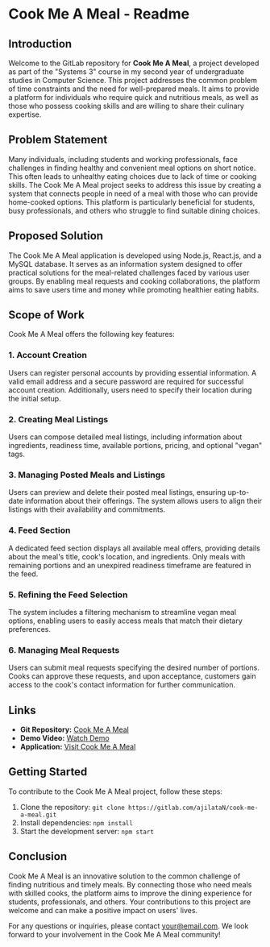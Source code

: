 # Cook Me A Meal - Readme

## Introduction

Welcome to the GitLab repository for **Cook Me A Meal**, a project developed as part of the "Systems 3" course in my second year of undergraduate studies in Computer Science. This project addresses the common problem of time constraints and the need for well-prepared meals. It aims to provide a platform for individuals who require quick and nutritious meals, as well as those who possess cooking skills and are willing to share their culinary expertise.

## Problem Statement

Many individuals, including students and working professionals, face challenges in finding healthy and convenient meal options on short notice. This often leads to unhealthy eating choices due to lack of time or cooking skills. The Cook Me A Meal project seeks to address this issue by creating a system that connects people in need of a meal with those who can provide home-cooked options. This platform is particularly beneficial for students, busy professionals, and others who struggle to find suitable dining choices.

## Proposed Solution

The Cook Me A Meal application is developed using Node.js, React.js, and a MySQL database. It serves as an information system designed to offer practical solutions for the meal-related challenges faced by various user groups. By enabling meal requests and cooking collaborations, the platform aims to save users time and money while promoting healthier eating habits.

## Scope of Work

Cook Me A Meal offers the following key features:

### 1. Account Creation

Users can register personal accounts by providing essential information. A valid email address and a secure password are required for successful account creation. Additionally, users need to specify their location during the initial setup.

### 2. Creating Meal Listings

Users can compose detailed meal listings, including information about ingredients, readiness time, available portions, pricing, and optional "vegan" tags.

### 3. Managing Posted Meals and Listings

Users can preview and delete their posted meal listings, ensuring up-to-date information about their offerings. The system allows users to align their listings with their availability and commitments.

### 4. Feed Section

A dedicated feed section displays all available meal offers, providing details about the meal's title, cook's location, and ingredients. Only meals with remaining portions and an unexpired readiness timeframe are featured in the feed.

### 5. Refining the Feed Selection

The system includes a filtering mechanism to streamline vegan meal options, enabling users to easily access meals that match their dietary preferences.

### 6. Managing Meal Requests

Users can submit meal requests specifying the desired number of portions. Cooks can approve these requests, and upon acceptance, customers gain access to the cook's contact information for further communication.

## Links

- **Git Repository:** [Cook Me A Meal](https://gitlab.com/ajilataN/cook-me-a-meal)
- **Demo Video:** [Watch Demo](https://youtu.be/XMSpgMGPxiY)
- **Application:** [Visit Cook Me A Meal](http://88.200.63.148:5020)

## Getting Started

To contribute to the Cook Me A Meal project, follow these steps:

1. Clone the repository: `git clone https://gitlab.com/ajilataN/cook-me-a-meal.git`
2. Install dependencies: `npm install`
3. Start the development server: `npm start`

## Conclusion

Cook Me A Meal is an innovative solution to the common challenge of finding nutritious and timely meals. By connecting those who need meals with skilled cooks, the platform aims to improve the dining experience for students, professionals, and others. Your contributions to this project are welcome and can make a positive impact on users' lives.

For any questions or inquiries, please contact [your@email.com](mailto:your@email.com). We look forward to your involvement in the Cook Me A Meal community!
